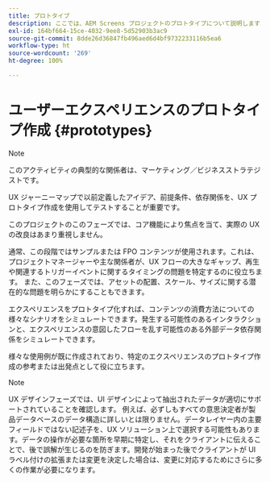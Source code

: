 ```yaml
---
title: プロトタイプ
description: ここでは、AEM Screens プロジェクトのプロトタイプについて説明します
exl-id: 164bf664-15ce-4032-9ee8-5d52903b3ac9
source-git-commit: 8dde26d36847fb496aed6d4bf9732233116b5ea6
workflow-type: ht
source-wordcount: '269'
ht-degree: 100%

---
```


# ユーザーエクスペリエンスのプロトタイプ作成 {#prototypes}

>[!NOTE]
>
>このアクティビティの典型的な関係者は、マーケティング／ビジネスストラテジストです。

UX ジャーニーマップで以前定義したアイデア、前提条件、依存関係を、UX プロトタイプ作成を使用してテストすることが重要です。

このプロジェクトのこのフェーズでは、コア機能により焦点を当て、実際の UX の改良はあまり重視しません。

通常、この段階ではサンプルまたは FPO コンテンツが使用されます。これは、プロジェクトマネージャーや主な関係者が、UX フローの大きなギャップ、再生や関連するトリガーイベントに関するタイミングの問題を特定するのに役立ちます。
また、このフェーズでは、アセットの配置、スケール、サイズに関する潜在的な問題を明らかにすることもできます。

エクスペリエンスをプロトタイプ化すれば、コンテンツの消費方法についての様々なシナリオをシミュレートできます。発生する可能性のあるインタラクションと、エクスペリエンスの意図したフローを乱す可能性のある外部データ依存関係をシミュレートできます。

様々な使用例が既に作成されており、特定のエクスペリエンスのプロトタイプ作成の参考または出発点として役に立ちます。


>[!NOTE]
> UX デザインフェーズでは、UI デザインによって抽出されたデータが適切にサポートされていることを確認します。
> 例えば、必ずしもすべての意思決定者が製品データベースのデータ構造に詳しいとは限りません。データレイヤー内の主要フィールドではない記述子を、UX ソリューション上で選択する可能性もあります。データの操作が必要な箇所を早期に特定し、それをクライアントに伝えることで、後で誤解が生じるのを防ぎます。開発が始まった後でクライアントが UI ラベル付けの拡張または変更を決定した場合は、変更に対応するためにさらに多くの作業が必要になります。
